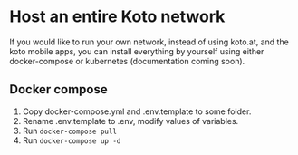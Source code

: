 # Host an entire Koto network

If you would like to run your own network, instead of using koto.at, and the koto mobile apps, you can install everything by yourself using either docker-compose or kubernetes (documentation coming soon).

## Docker compose

1. Copy docker-compose.yml and .env.template to some folder.
2. Rename .env.template to .env, modify values of variables.
3. Run `docker-compose pull`
4. Run `docker-compose up -d`

